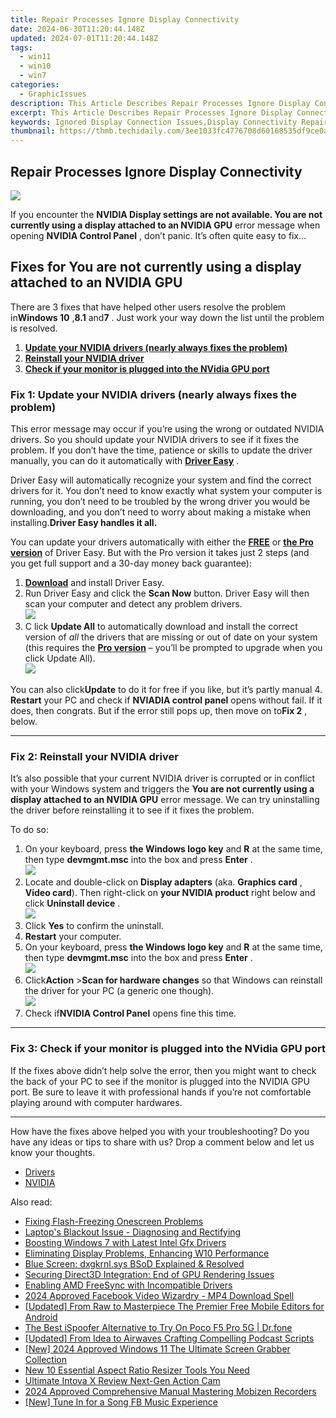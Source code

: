 ```yaml
---
title: Repair Processes Ignore Display Connectivity
date: 2024-06-30T11:20:44.148Z
updated: 2024-07-01T11:20:44.148Z
tags:
  - win11
  - win10
  - win7
categories:
  - GraphicIssues
description: This Article Describes Repair Processes Ignore Display Connectivity
excerpt: This Article Describes Repair Processes Ignore Display Connectivity
keywords: Ignored Display Connection Issues,Display Connectivity Repair Solutions,Troubleshooting Ignored Display Errors,Repair Technician Guide for Screen Connectivity,Connectivity Problems During Display Repairs,Avoiding Ignored Screen Connections in Repaired Devices,Best Practices for Display Connection Maintenance
thumbnail: https://thmb.techidaily.com/3ee1033fc4776708d60168535df9ce0ace02b9d450e390888f83793293d3623b.jpg
---
```


## Repair Processes Ignore Display Connectivity

![](https://images.drivereasy.com/wp-content/uploads/2018/11/img_5be016dc3a765.jpg)

 If you encounter the **NVIDIA Display settings are not available. You are not currently using a display attached to an NVIDIA GPU** error message when opening **NVIDIA Control Panel** , don’t panic. It’s often quite easy to fix…

## Fixes for You are not currently using a display attached to an NVIDIA GPU

 There are 3 fixes that have helped other users resolve the problem in**Windows 10** ,**8.1** and**7** . Just work your way down the list until the problem is resolved.

1. [**Update your NVIDIA drivers (nearly always fixes the problem)**](#F1)
2. [**Reinstall your NVIDIA driver**](#F2)
3. [**Check if your monitor is plugged into the NVidia GPU port**](#F3)

### Fix 1: Update your NVIDIA drivers (nearly always fixes the problem)

 This error message may occur if you’re using the wrong or outdated NVIDIA drivers. So you should update your NVIDIA drivers to see if it fixes the problem. If you don’t have the time, patience or skills to update the driver manually, you can do it automatically with [**Driver Easy**](https://tools.techidaily.com/drivereasy/download/) .  

 Driver Easy will automatically recognize your system and find the correct drivers for it. You don’t need to know exactly what system your computer is running, you don’t need to be troubled by the wrong driver you would be downloading, and you don’t need to worry about making a mistake when installing.**Driver Easy handles it all.**

 You can update your drivers automatically with either the **[FREE](https://tools.techidaily.com/drivereasy/download/)**  or **[the Pro version](https://tools.techidaily.com/drivereasy/download/)**  of Driver Easy. But with the Pro version it takes just 2 steps (and you get full support and a 30-day money back guarantee):

1. **[Download](https://tools.techidaily.com/drivereasy/download/)**  and install Driver Easy.
2. Run Driver Easy and click the **Scan Now** button. Driver Easy will then scan your computer and detect any problem drivers.  
![](https://images.drivereasy.com/wp-content/uploads/2018/11/img_5be027fb8406e.jpg)
3. C  lick **Update All** to automatically download and install the correct version of _all_  the drivers that are missing or out of date on your system (this requires the **[Pro version](https://tools.techidaily.com/drivereasy/download/)**  – you’ll be prompted to upgrade when you click Update All).  
![](https://images.drivereasy.com/wp-content/uploads/2018/11/img_5be027f4c4816.jpg)  

 You can also click**Update** to do it for free if you like, but it’s partly manual
4. **Restart** your PC and check if **NVIADIA control panel** opens without fail. If it does, then congrats. But if the error still pops up, then move on to**Fix 2** , below.

---

### Fix 2: Reinstall your NVIDIA driver

It’s also possible that your current NVIDIA  driver is corrupted or in conflict with your Windows system and triggers the   **You are not currently using a display attached to an NVIDIA GPU** error message. We can try uninstalling the driver before reinstalling it to see if it fixes the problem.

To do so:

1. On your keyboard, press  **the Windows logo key**  and   **R**  at the same time, then type **devmgmt.msc** into the box and press **Enter** .  
![](https://images.drivereasy.com/wp-content/uploads/2018/11/img_5be134536fb44.png)
2. Locate and double-click on  **Display adapters**  (aka.  **Graphics card** , **Video card**). Then right-click on **your NVIDIA product** right below and click **Uninstall device** .  
![](https://images.drivereasy.com/wp-content/uploads/2018/11/img_5be14ec2c9c6b.jpg)
3. Click **Yes** to confirm the uninstall.
4. **Restart**   your computer.
5. On your keyboard, press  **the Windows logo key**  and   **R**  at the same time, then type **devmgmt.msc** into the box and press **Enter** .  
![](https://images.drivereasy.com/wp-content/uploads/2018/11/img_5be134536fb44.png)
6. Click**Action** \>**Scan for hardware changes** so that Windows can reinstall the driver for your PC (a generic one though).  
![](https://images.drivereasy.com/wp-content/uploads/2018/11/img_5be1370e59dcf.jpg)
7. Check if**NVIDIA Control Panel** opens fine this time.

---

### Fix 3: Check if your monitor is plugged into the NVidia GPU port

 If the fixes above didn’t help solve the error, then you might want to check the back of your PC to see if the monitor is plugged into the NVIDIA GPU port. Be sure to leave it with professional hands if you’re not comfortable playing around with computer hardwares.

---

 How have the fixes above helped you with your troubleshooting? Do you have any ideas or tips to share with us? Drop a comment below and let us know your thoughts.

* [Drivers](https://tools.techidaily.com/drivereasy/download/)
* [NVIDIA](https://tools.techidaily.com/drivereasy/download/)

<ins class="adsbygoogle"
     style="display:block"
     data-ad-format="autorelaxed"
     data-ad-client="ca-pub-7571918770474297"
     data-ad-slot="1223367746"></ins>



<ins class="adsbygoogle"
     style="display:block"
     data-ad-client="ca-pub-7571918770474297"
     data-ad-slot="8358498916"
     data-ad-format="auto"
     data-full-width-responsive="true"></ins>

<span class="atpl-alsoreadstyle">Also read:</span>
<div><ul>
<li><a href="https://graphic-issues.techidaily.com/fixing-flash-freezing-onescreen-problems/"><u>Fixing Flash-Freezing Onescreen Problems</u></a></li>
<li><a href="https://graphic-issues.techidaily.com/laptops-blackout-issue-diagnosing-and-rectifying/"><u>Laptop's Blackout Issue - Diagnosing and Rectifying</u></a></li>
<li><a href="https://graphic-issues.techidaily.com/boosting-windows-7-with-latest-intel-gfx-drivers/"><u>Boosting Windows 7 with Latest Intel Gfx Drivers</u></a></li>
<li><a href="https://graphic-issues.techidaily.com/eliminating-display-problems-enhancing-w10-performance/"><u>Eliminating Display Problems, Enhancing W10 Performance</u></a></li>
<li><a href="https://graphic-issues.techidaily.com/blue-screen-dxgkrnlsys-bsod-explained-and-resolved/"><u>Blue Screen: dxgkrnl.sys BSoD Explained & Resolved</u></a></li>
<li><a href="https://graphic-issues.techidaily.com/securing-direct3d-integration-end-of-gpu-rendering-issues/"><u>Securing Direct3D Integration: End of GPU Rendering Issues</u></a></li>
<li><a href="https://graphic-issues.techidaily.com/enabling-amd-freesync-with-incompatible-drivers/"><u>Enabling AMD FreeSync with Incompatible Drivers</u></a></li>
<li><a href="https://facebook-video-recording.techidaily.com/2024-approved-facebook-video-wizardry-mp4-download-spell/"><u>2024 Approved  Facebook Video Wizardry - MP4 Download Spell</u></a></li>
<li><a href="https://facebook-record-videos.techidaily.com/updated-from-raw-to-masterpiece-the-premier-free-mobile-editors-for-android/"><u>[Updated] From Raw to Masterpiece  The Premier Free Mobile Editors for Android</u></a></li>
<li><a href="https://pokemon-go-android.techidaily.com/the-best-ispoofer-alternative-to-try-on-poco-f5-pro-5g-drfone-by-drfone-virtual-android/"><u>The Best iSpoofer Alternative to Try On Poco F5 Pro 5G | Dr.fone</u></a></li>
<li><a href="https://some-techniques.techidaily.com/updated-from-idea-to-airwaves-crafting-compelling-podcast-scripts/"><u>[Updated] From Idea to Airwaves  Crafting Compelling Podcast Scripts</u></a></li>
<li><a href="https://visual-screen-recording.techidaily.com/new-2024-approved-windows-11-the-ultimate-screen-grabber-collection/"><u>[New] 2024 Approved  Windows 11  The Ultimate Screen Grabber Collection</u></a></li>
<li><a href="https://ai-driven-video-production.techidaily.com/new-10-essential-aspect-ratio-resizer-tools-you-need/"><u>New 10 Essential Aspect Ratio Resizer Tools You Need</u></a></li>
<li><a href="https://extra-information.techidaily.com/ultimate-intova-x-review-next-gen-action-cam/"><u>Ultimate Intova X Review  Next-Gen Action Cam</u></a></li>
<li><a href="https://visual-screen-recording.techidaily.com/2024-approved-comprehensive-manual-mastering-mobizen-recorders/"><u>2024 Approved  Comprehensive Manual  Mastering Mobizen Recorders</u></a></li>
<li><a href="https://facebook-clips.techidaily.com/new-tune-in-for-a-song-fb-music-experience/"><u>[New] Tune In for a Song  FB Music Experience</u></a></li>
</ul></div>
